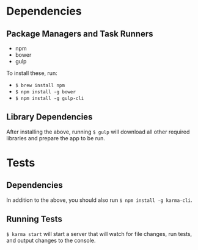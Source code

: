 # Dependencies

## Package Managers and Task Runners

* npm
* bower
* gulp

To install these, run:

* `$ brew install npm`
* `$ npm install -g bower`
* `$ npm install -g gulp-cli`

## Library Dependencies

After installing the above, running `$ gulp` will download all other required libraries and prepare the app to be run.

# Tests

## Dependencies

In addition to the above, you should also run `$ npm install -g karma-cli`.

## Running Tests

`$ karma start` will start a server that will watch for file changes, run tests, and output changes to the console.